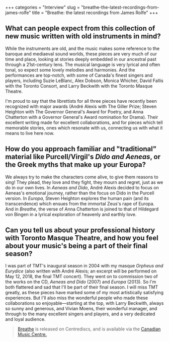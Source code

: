 +++
categories = "Interview"
slug = "breathe-the-latest-recordings-from-james-rolfe"
title = "Breathe: the latest recordings from James Rolfe"
+++

## What can people expect from this collection of new music written with old instruments in mind?

While the instruments are old, and the music makes some reference to the baroque and mediaeval sound worlds, these pieces are very much of our time and place, looking at stories deeply embedded in our ancestral past through a 21st-century lens. The musical language is very lyrical and often tonal, so expect some lovely melodies and harmonies. And the performances are top-notch, with some of Canada's finest singers and players, including Suzie LeBlanc, Alex Dobson, Monica Whicher, David Fallis with the Toronto Consort, and Larry Beckwith with the Toronto Masque Theatre.

I'm proud to say that the librettists for all three pieces have recently been recognized with major awards (André Alexis with The Giller Prize; Steven Heighton with The Governor General's Award for Poetry, and Anna Chatterton with a Governor General's Award nomination for Drama). Their excellent writing made for excellent collaborations, and for pieces which tell memorable stories, ones which resonate with us, connecting us with what it means to live here now.

## How do you approach familiar and "traditional" material like Purcell/Virgil's *Dido and Aeneas*, or the Greek myths that make up your Europa?

We always try to make the characters come alive, to give them reasons to sing! They plead, they love and they fight, they mourn and regret, just as we do in our own lives. In *Aeneas and Dido*, André Alexis decided to focus on Aeneas's emotional journey, rather than the focus on Dido in the Purcell version. In *Europa*, Steven Heighton explores the human pain (and its transcendence) which ensues from the immortal Zeus's rape of Europa. And in *Breathe*, the verse of Anna Chatterton is joined to that of Hildegard von Bingen in a lyrical exploration of heavenly and earthly love.

## Can you tell us about your professional history with Toronto Masque Theatre, and how you feel about your music's being a part of their final season?

I was part of TMT's inaugural season in 2004 with my masque *Orpheus and Eurydice* (also written with André Alexis; an excerpt will be performed on May 12, 2018, the final TMT concert). They went on to commission two of the works on the CD, *Aeneas and Dido* (2007) and *Europa* (2013). So I'm both flattered and sad that I'll be part of their final season. I will miss TMT greatly, as these pieces have marked some of my most artistically satisfying experiences. But I'll also miss the wonderful people who made these collaborations so enjoyable—starting at the top, with Larry Beckwith, always so sunny and generous, and Vivian Moens, their wonderful manager, and through to the many excellent singers and players, and a very dedicated and loyal audience.

>[Breathe](https://www.musiccentre.ca/node/149408) is released on Centrediscs, and is available via the [Canadian Music Centre.](https://www.musiccentre.ca/node/149408)
